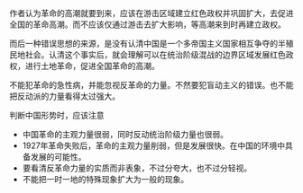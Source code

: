 作者认为革命的高潮就要到来，应该在游击区域建立红色政权并巩固扩大，去促进全国的革命高潮。而不应该仅通过游击去扩大影响，等高潮来到时再建立政权。

而后一种错误思想的来源，是没有认清中国是一个多帝国主义国家相互争夺的半殖民地社会。认清这个事实后，就会理解可以在统治阶级混战的边界区域发展红色政权，进行土地革命，促进全国革命的高潮。

不能犯革命的急性病，并能忽视反革命的力量。不然要犯盲动主义的错误。也不能把反动派的力量看得太过强大。

判断中国形势时，应该注意

+ 中国革命的主观力量很弱，同时反动统治阶级力量也很弱。
+ 1927年革命失败后，革命的主观力量削弱，但是发展很快。在中国的环境中具备发展的可能性。
+ 要看清反革命力量的实质而非表象，不过分夸大，也不过分轻视。
+ 不能把一时一地的特殊现象扩大为一般的现象。



